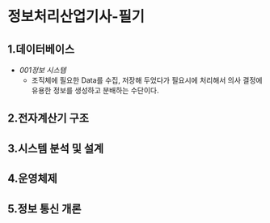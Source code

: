 # 정보처리산업기사-필기

## 1.데이터베이스
  * *001정보 시스템*   
    * 조직체에 필요한 Data를 수집, 저장해 두었다가 필요시에 처리해서 의사 결정에 유용한 정보를 생성하고 분배하는 수단이다.
    
## 2.전자계산기 구조
## 3.시스템 분석 및 설계
## 4.운영체제
## 5.정보 통신 개론
